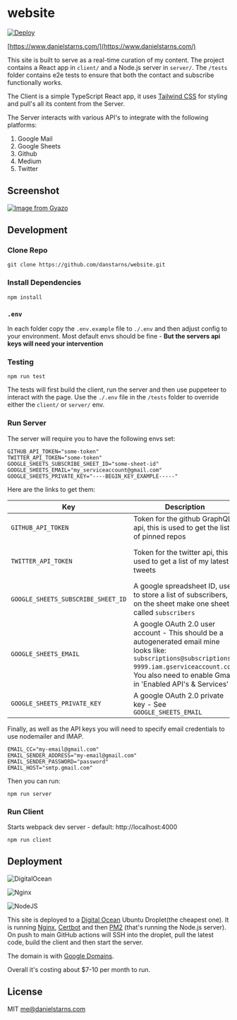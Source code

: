 # website

[![Deploy](https://github.com/danstarns/website/actions/workflows/deploy.yml/badge.svg)](https://github.com/danstarns/website/actions/workflows/deploy.yml)

[https://www.danielstarns.com/](https://www.danielstarns.com/)

This site is built to serve as a real-time curation of my content. The project contains a React app in `client/` and a Node.js server in `server/`. The `/tests` folder contains e2e tests to ensure that both the contact and subscribe functionally works.

The Client is a simple TypeScript React app, it uses [Tailwind CSS](https://tailwindcss.com/) for styling and pull's all its content from the Server.

The Server interacts with various API's to integrate with the following platforms:

1. Google Mail
2. Google Sheets
3. Github
4. Medium
5. Twitter

## Screenshot

[![Image from Gyazo](https://i.gyazo.com/eaa97f17f3c944daa701fe8b1589d4da.png)](https://gyazo.com/eaa97f17f3c944daa701fe8b1589d4da)

## Development

### Clone Repo

```
git clone https://github.com/danstarns/website.git
```

### Install Dependencies

```
npm install
```

### `.env`

In each folder copy the `.env.example` file to `./.env` and then adjust config to your environment. Most default envs should be fine - **But the servers api keys will need your intervention**

### Testing

```
npm run test
```

The tests will first build the client, run the server and then use puppeteer to interact with the page. Use the `./.env` file in the `/tests` folder to override either the `client/` or `server/` env.

### Run Server

The server will require you to have the following envs set:

```
GITHUB_API_TOKEN="some-token"
TWITTER_API_TOKEN="some-token"
GOOGLE_SHEETS_SUBSCRIBE_SHEET_ID="some-sheet-id"
GOOGLE_SHEETS_EMAIL="my_serviceaccount@gmail.com"
GOOGLE_SHEETS_PRIVATE_KEY="----BEGIN_KEY_EXAMPLE-----"
```

Here are the links to get them:

| Key                                | Description                                                                                                                                                                                                     | Link                                                                                                   |
| ---------------------------------- | --------------------------------------------------------------------------------------------------------------------------------------------------------------------------------------------------------------- | ------------------------------------------------------------------------------------------------------ |
| `GITHUB_API_TOKEN`                 | Token for the github GraphQL api, this is used to get the list of pinned repos                                                                                                                                  | [https://docs.github.com/en/graphql](https://docs.github.com/en/graphql)                               |
| `TWITTER_API_TOKEN`                | Token for the twitter api, this is used to get a list of my latest tweets                                                                                                                                       | [https://developer.twitter.com/en/docs/twitter-api](https://developer.twitter.com/en/docs/twitter-api) |
| `GOOGLE_SHEETS_SUBSCRIBE_SHEET_ID` | A google spreadsheet ID, used to store a list of subscribers, on the sheet make one sheet called `subscribers`                                                                                                  | [https://docs.google.com/spreadsheets](https://docs.google.com/spreadsheets)                           |
| `GOOGLE_SHEETS_EMAIL`              | A google OAuth 2.0 user account - This should be a autogenerated email mine looks like: `subscriptions@subscriptions-9999.iam.gserviceaccount.com`. You also need to enable Gmail in 'Enabled API's & Services' | [https://console.cloud.google.com/](https://console.cloud.google.com/)                                 |
| `GOOGLE_SHEETS_PRIVATE_KEY`        | A google OAuth 2.0 private key - See `GOOGLE_SHEETS_EMAIL`                                                                                                                                                      | [https://console.cloud.google.com/](https://console.cloud.google.com/)                                 |

Finally, as well as the API keys you will need to specify email credentials to use nodemailer and IMAP.

```
EMAIL_CC="my-email@gmail.com"
EMAIL_SENDER_ADDRESS="my-email@gmail.com"
EMAIL_SENDER_PASSWORD="password"
EMAIL_HOST="smtp.gmail.com"
```

Then you can run:

```
npm run server
```

### Run Client

Starts webpack dev server - default: http://localhost:4000

```
npm run client
```

## Deployment

![DigitalOcean](https://img.shields.io/badge/DigitalOcean-%230167ff.svg?style=for-the-badge&logo=digitalOcean&logoColor=white)

![Nginx](https://img.shields.io/badge/nginx-%23009639.svg?style=for-the-badge&logo=nginx&logoColor=white)

![NodeJS](https://img.shields.io/badge/node.js-6DA55F?style=for-the-badge&logo=node.js&logoColor=white)

This site is deployed to a [Digital Ocean](https://www.digitalocean.com/) Ubuntu Droplet(the cheapest one). It is running [Nginx](https://www.nginx.com/), [Certbot](https://certbot.eff.org/) and then [PM2](https://pm2.keymetrics.io/) (that's running the Node.js server). On push to main GitHub actions will SSH into the droplet, pull the latest code, build the client and then start the server.

The domain is with [Google Domains](https://domains.google.com/).

Overall it's costing about $7-10 per month to run.

## License

MIT me@danielstarns.com
